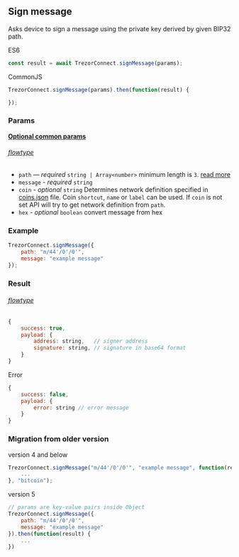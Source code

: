 ## Sign message

Asks device to sign a message using the private key derived by given BIP32 path.

ES6
```javascript
const result = await TrezorConnect.signMessage(params);
```

CommonJS
```javascript
TrezorConnect.signMessage(params).then(function(result) {

});
```

### Params 
[****Optional common params****](commonParams.md)
###### [flowtype](../../src/js/types/params.js#L131-L135)
* `path` — *required* `string | Array<number>` minimum length is `3`. [read more](path.md)
* `message` - *required* `string`
* `coin` - *optional* `string` Determines network definition specified in [coins.json](../../src/data/coins.json) file. Coin `shortcut`, `name` or `label` can be used. If `coin` is not set API will try to get network definition from `path`.
* `hex` - *optional* `boolean` convert message from hex

### Example
```javascript
TrezorConnect.signMessage({
    path: "m/44'/0'/0'",
    message: "example message"
});
```

### Result
###### [flowtype](../../src/js/types/response.js#L113-L116)
```javascript
{
    success: true,
    payload: {
        address: string,   // signer address
        signature: string, // signature in base64 format
    }
}
```
Error
```javascript
{
    success: false,
    payload: {
        error: string // error message
    }
}
```

### Migration from older version

version 4 and below
```javascript
TrezorConnect.signMessage("m/44'/0'/0'", "example message", function(result) {
    ...
}, "bitcoin");
```
version 5
```javascript
// params are key-value pairs inside Object
TrezorConnect.signMessage({ 
    path: "m/44'/0'/0'",
    message: "example message"
}).then(function(result) {
    ...
})
```
